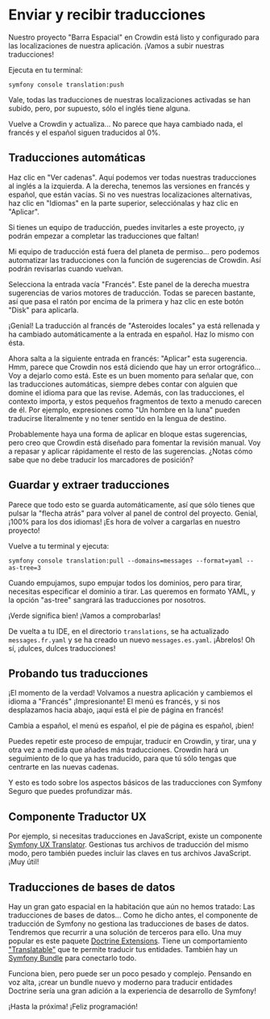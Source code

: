 # Enviar y recibir traducciones

Nuestro proyecto "Barra Espacial" en Crowdin está listo y configurado para las localizaciones de nuestra aplicación. ¡Vamos a subir nuestras traducciones!

Ejecuta en tu terminal:

```terminal
symfony console translation:push
```

Vale, todas las traducciones de nuestras localizaciones activadas se han subido, pero, por supuesto, sólo el inglés tiene alguna.

Vuelve a Crowdin y actualiza... No parece que haya cambiado nada, el francés y el español siguen traducidos al 0%.

## Traducciones automáticas

Haz clic en "Ver cadenas". Aquí podemos ver todas nuestras traducciones al inglés a la izquierda. A la derecha, tenemos las versiones en francés y español, que están vacías. Si no ves nuestras localizaciones alternativas, haz clic en "Idiomas" en la parte superior, selecciónalas y haz clic en "Aplicar".

Si tienes un equipo de traducción, puedes invitarles a este proyecto, ¡y podrán empezar a completar las traducciones que faltan!

Mi equipo de traducción está fuera del planeta de permiso... pero podemos automatizar las traducciones con la función de sugerencias de Crowdin. Así podrán revisarlas cuando vuelvan.

Selecciona la entrada vacía "Francés". Este panel de la derecha muestra sugerencias de varios motores de traducción. Todas se parecen bastante, así que pasa el ratón por encima de la primera y haz clic en este botón "Disk" para aplicarla.

¡Genial! La traducción al francés de "Asteroides locales" ya está rellenada y ha cambiado automáticamente a la entrada en español. Haz lo mismo con ésta.

Ahora salta a la siguiente entrada en francés: "Aplicar" esta sugerencia. Hmm, parece que Crowdin nos está diciendo que hay un error ortográfico... Voy a dejarlo como está. Este es un buen momento para señalar que, con las traducciones automáticas, siempre debes contar con alguien que domine el idioma para que las revise. Además, con las traducciones, el contexto importa, y estos pequeños fragmentos de texto a menudo carecen de él. Por ejemplo, expresiones como "Un hombre en la luna" pueden traducirse literalmente y no tener sentido en la lengua de destino.

Probablemente haya una forma de aplicar en bloque estas sugerencias, pero creo que Crowdin está diseñado para fomentar la revisión manual. Voy a repasar y aplicar rápidamente el resto de las sugerencias. ¿Notas cómo sabe que no debe traducir los marcadores de posición?

## Guardar y extraer traducciones

Parece que todo esto se guarda automáticamente, así que sólo tienes que pulsar la "flecha atrás" para volver al panel de control del proyecto. Genial, ¡100% para los dos idiomas! ¡Es hora de volver a cargarlas en nuestro proyecto!

Vuelve a tu terminal y ejecuta:

```terminal
symfony console translation:pull --domains=messages --format=yaml --as-tree=3
```

Cuando empujamos, supo empujar todos los dominios, pero para tirar, necesitas especificar el dominio a tirar. Las queremos en formato YAML, y la opción "as-tree" sangrará las traducciones por nosotros.

¡Verde significa bien! ¡Vamos a comprobarlas!

De vuelta a tu IDE, en el directorio `translations`, se ha actualizado `messages.fr.yaml` y se ha creado un nuevo `messages.es.yaml`. ¡Ábrelos! Oh sí, ¡dulces, dulces traducciones!

## Probando tus traducciones

¡El momento de la verdad! Volvamos a nuestra aplicación y cambiemos el idioma a "Francés" ¡Impresionante! El menú es francés, y si nos desplazamos hacia abajo, ¡aquí está el pie de página en francés!

Cambia a español, el menú es español, el pie de página es español, ¡bien!

Puedes repetir este proceso de empujar, traducir en Crowdin, y tirar, una y otra vez a medida que añades más traducciones. Crowdin hará un seguimiento de lo que ya has traducido, para que tú sólo tengas que centrarte en las nuevas cadenas.

Y esto es todo sobre los aspectos básicos de las traducciones con Symfony Seguro que puedes profundizar más.

## Componente Traductor UX

Por ejemplo, si necesitas traducciones en JavaScript, existe un componente [Symfony UX Translator](https://symfony.com/bundles/ux-translator/current/index.html). Gestionas tus archivos de traducción del mismo modo, pero también puedes incluir las claves en tus archivos JavaScript. ¡Muy útil!

## Traducciones de bases de datos

Hay un gran gato espacial en la habitación que aún no hemos tratado: Las traducciones de bases de datos... Como he dicho antes, el componente de traducción de Symfony no gestiona las traducciones de bases de datos. Tendremos que recurrir a una solución de terceros para ello. Una muy popular es este paquete [Doctrine Extensions](https://github.com/doctrine-extensions/DoctrineExtensions). Tiene un comportamiento ["Translatable"](https://github.com/doctrine-extensions/DoctrineExtensions/blob/main/doc/translatable.md) que te permite traducir tus entidades. También hay un [Symfony Bundle](https://symfony.com/bundles/StofDoctrineExtensionsBundle/current/index.html) para conectarlo todo.

Funciona bien, pero puede ser un poco pesado y complejo. Pensando en voz alta, ¡crear un bundle nuevo y moderno para traducir entidades Doctrine sería una gran adición a la experiencia de desarrollo de Symfony!

¡Hasta la próxima! ¡Feliz programación!
